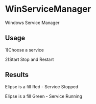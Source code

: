 # WinServiceManager
Windows Service Manager

Usage
-------

1)Choose a service

2)Start Stop and Restart

Results
-------

<p>Elipse is a fill Red - Service Stopped</p>
<p>Elipse is a fill Green - Service Running </p>
